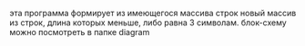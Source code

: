эта программа формирует из имеющегося массива строк новый массив из строк, длина которых меньше, либо равна 3 символам. 
блок-схему можно посмотреть в папке diagram